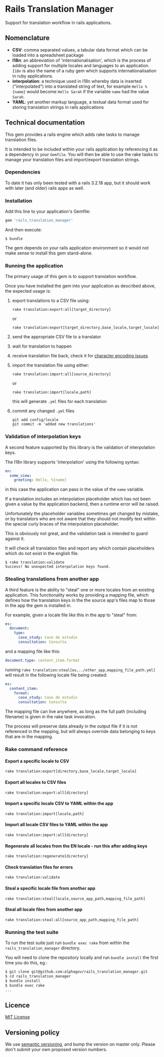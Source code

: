 # Rails Translation Manager

Support for translation workflow in rails applications.

## Nomenclature

- **CSV**: comma separated values, a tabular data format which can be loaded into a
           spreadsheet package
- **I18n**: an abbreviation of 'internationalisation', which is the process of adding
            support for multiple locales and languages to an application.
            `I18n` is also the name of a ruby gem which supports
            internationalisation in ruby applications.
- **interpolation**: a technique used in I18n whereby data is inserted ("interpolated")
                     into a translated string of text, for example `Hello %{name}`
                     would become `Hello Sarah` if the variable `name` had the
                     value `Sarah`.
- **YAML**: yet another markup language, a textual data format used for storing
            translation strings in rails applications

## Technical documentation

This gem provides a rails engine which adds rake tasks to manage translation
files.

It is intended to be included within your rails application by referencing it
as a dependency in your `Gemfile`. You will then be able to use the rake tasks
to manage your translation files and import/export translation strings.

### Dependencies

To date it has only been tested with a rails 3.2.18 app, but it should work with later (and older) rails apps as well.

### Installation

Add this line to your application's Gemfile:

```ruby
gem 'rails_translation_manager'
```

And then execute:

    $ bundle

The gem depends on your rails application environment so it would not make
sense to install this gem stand-alone.

### Running the application

The primary usage of this gem is to support translation workflow.

Once you have installed the gem into your application as described above, the
expected usage is:

1. export translations to a CSV file using:

   ```
   rake translation:export:all[target_directory]
   ```

   or

   ```
   rake translation:export[target_directory,base_locale,target_locale]
   ```

2. send the appropriate CSV file to a translator

3. wait for translation to happen

4. receive translation file back, check it for [character encoding issues](https://github.com/alphagov/character_encoding_cleaner)

5. import the translation file using either:

   ```
   rake translation:import:all[source_directory]
   ```

   or

   ```
   rake translation:import[locale,path]
   ```

   this will generate `.yml` files for each translation

6. commit any changed `.yml` files

   ```
   git add config/locale
   git commit -m 'added new translations'
   ```

### Validation of interpolation keys

A second feature supported by this library is the validation of interpolation
keys.

The I18n library supports 'interpolation' using the following syntax:

```yaml
en:
  some_view:
    greeting: Hello, %{name}
```

in this case the application can pass in the value of the `name` variable.

If a translation includes an interpolation placeholder which has not been
given a value by the application backend, then a runtime error will be raised.

Unfortunately the placeholder variables sometimes get changed by mistake, or
by translators who are not aware that they should not modify text within the
special curly braces of the interpolation placeholder.

This is obviously not great, and the validation task is intended to guard
against it.

It will check all translation files and report any which contain placeholders
which do not exist in the english file.

```
$ rake translation:validate
Success! No unexpected interpolation keys found.
```

### Stealing translations from another app

A third feature is the ability to "steal" one or more locales from an existing
application. This functionality works by providing a mapping file, which defines
how the translation keys in the the source app's files map to those in the app
the gem is installed in.

For example, given a locale file like this in the app to "steal" from:

```yaml
es:
  document:
    type:
      case_study: Caso de estudio
      consultation: Consulta
```

and a mapping file like this:

```yaml
document.type: content_item.format
```

running `rake translation:steal[es,../other_app,mapping_file_path.yml]` will
result in the following locale file being created:

```yaml
es:
  content_item:
    format:
      case_study: Caso de estudio
      consultation: Consulta
```

The mapping file can live anywhere, as long as the full path (including filename)
is given in the rake task invocation.

The process will preserve data already in the output file if it is not
referenced in the mapping, but will always override data belonging to keys
that are in the mapping.


### Rake command reference

#### Export a specific locale to CSV

```
rake translation:export[directory,base_locale,target_locale]
```

#### Export all locales to CSV files

```
rake translation:export:all[directory]
```

#### Import a specific locale CSV to YAML within the app

```
rake translation:import[locale,path]
```

#### Import all locale CSV files to YAML within the app

```
rake translation:import:all[directory]
```

#### 

#### Regenerate all locales from the EN locale - run this after adding keys

```
rake translation:regenerate[directory]
```

#### Check translation files for errors

```
rake translation:validate
```

#### Steal a specific locale file from another app

```
rake translation:steal[locale,source_app_path,mapping_file_path]
```

#### Steal all locale files from another app

```
rake translation:steal:all[source_app_path,mapping_file_path]
```

### Running the test suite

To run the test suite just run `bundle exec rake` from within the
`rails_translation_manager` directory.

You will need to clone the repository locally and run `bundle install` the
first time you do this, eg.:

```sh
$ git clone git@github.com:alphagov/rails_translation_manager.git
$ cd rails_translation_manager
$ bundle install
$ bundle exec rake
...
```

## Licence

[MIT License](LICENSE.txt)

## Versioning policy

We use [semantic versioning](http://semver.org/), and bump the version
on master only. Please don't submit your own proposed version numbers.
